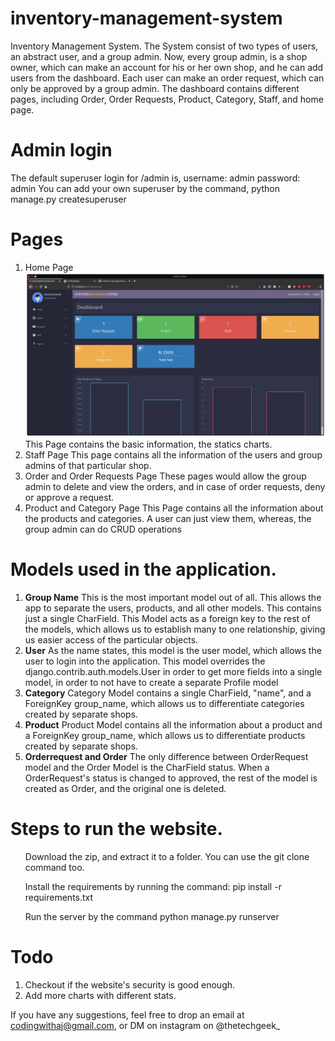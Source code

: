 # inventory-management-system

Inventory Management System. 
The System consist of two types of users, an abstract user, and a group admin. Now, every group admin, is a shop owner, which can make an account for his or her own shop, and he can add users from the dashboard. Each user can make an order request, which can only be approved by a group admin. The dashboard contains different pages, including Order, Order Requests, Product, Category, Staff, and home page. 

# Admin login
The default superuser login for /admin is, 
username: admin
password: admin
You can add your own superuser by the command, python manage.py createsuperuser

# Pages
<ol>
<li>
    Home Page
    <img src="screenshots/ss_1.png">
    This Page contains the basic information, the statics charts.
</li>
<li>
    Staff Page
    This page contains all the information of the users and group admins of that particular shop.
</li>
<li>
    Order and Order Requests Page
    These pages would allow the group admin to delete and view the orders, and in case of order requests, deny or approve a request.
</li>
<li>
    Product and Category Page
    This Page contains all the information about the products and categories. A user can just view them, whereas, the group admin can do CRUD operations
</li>
</ol>

# Models used in the application.

<ol>
<li>
    <b>Group Name</b>
    This is the most important model out of all. This allows the app to separate the users, products, and all other models. This contains just a single CharField. This Model acts as a foreign key to the rest of the models, which allows us to establish many to one relationship, giving us easier access of the particular objects.
</li>
<li>
    <b>User</b>
    As the name states, this model is the user model, which allows the user to login into the application. This model overrides the django.contrib.auth.models.User in order to get more fields into a single model, in order to not have to create a separate Profile model
</li>
<li>
    <b>Category</b>
    Category Model contains a single CharField, "name", and a ForeignKey group_name, which allows us to differentiate categories created by separate shops.
</li>
<li>
    <b>Product</b>
    Product Model contains all the information about a product and a ForeignKey group_name, which allows us to differentiate products created by separate shops.
</li>
<li>
    <b>Orderrequest and Order</b>
    The only difference between OrderRequest model and the Order Model is the CharField status. When a OrderRequest's status is changed to approved, the rest of the model is created as Order, and the original one is deleted.
</li>
</ol>

# Steps to run the website.
<ul>
Download the zip, and extract it to a folder. You can use the git clone command too.
</ul>
<ul>
Install the requirements by running the command:
pip install -r requirements.txt
</ul>
<ul>
Run the server by the command
python manage.py runserver
</ul>

# Todo
<ol>
<li>
    Checkout if the website's security is good enough.
</li>
<li>
    Add more charts with different stats.
</li>
</ol>

If you have any suggestions, feel free to drop an email at codingwithaj@gmail.com, or DM on instagram on @thetechgeek_